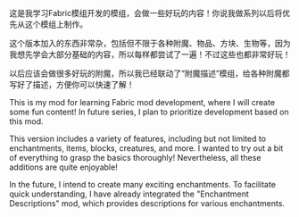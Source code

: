 这是我学习Fabric模组开发的模组，会做一些好玩的内容！你说我做系列以后将优先从这个模组上制作。

这个版本加入的东西非常杂，包括但不限于各种附魔、物品、方块、生物等，因为我想先学会大部分基础的内容，所以每样都尝试了一遍！不过这些也都非常好玩！

以后应该会做很多好玩的附魔，所以我已经联动了“附魔描述”模组，给各种附魔都写好了描述，方便你可以快速了解！

This is my mod for learning Fabric mod development, where I will create some fun content! In future series, I plan to prioritize development based on this mod.

This version includes a variety of features, including but not limited to enchantments, items, blocks, creatures, and more. I wanted to try out a bit of everything to grasp the basics thoroughly! Nevertheless, all these additions are quite enjoyable!

In the future, I intend to create many exciting enchantments. To facilitate quick understanding, I have already integrated the "Enchantment Descriptions" mod, which provides descriptions for various enchantments.
